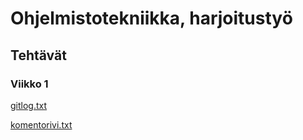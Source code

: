 # Ohjelmistotekniikka, harjoitustyö

## Tehtävät

### Viikko 1

[gitlog.txt](https://github.com/StarSovu/ot-harjoitustyo/blob/master/laskarit/viikko1/gitlog.txt)

[komentorivi.txt](https://github.com/StarSovu/ot-harjoitustyo/blob/master/laskarit/viikko1/komentorivi.txt)


